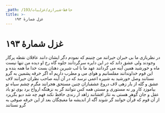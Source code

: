 ```yaml
---
_path: /حافظ-شیرازی/غزلیات/193
title: >-
    غزل شمارهٔ ۱۹۳
---
```

# غزل شمارهٔ ۱۹۳

در نظربازی ما بی خبران حیرانند
من چنینم که نمودم دگر ایشان دانند
عاقلان نقطه پرگار وجودند ولی
عشق داند که در این دایره سرگردانند
جلوه گاه رخ او دیده من تنها نیست
ماه و خورشید همین آینه می گردانند
عهد ما با لب شیرین دهنان بست خدا
ما همه بنده و این قوم خداوندانند
مفلسانیم و هوای می و مطرب داریم
آه اگر خرقه پشمین به گرو نستانند
وصل خورشید به شبپره اعمی نرسد
که در آن آینه صاحب نظران حیرانند
لاف عشق و گله از یار زهی لاف دروغ
عشقبازان چنین مستحق هجرانند
مگرم چشم سیاه تو بیاموزد کار
ور نه مستوری و مستی همه کس نتوانند
گر به نزهتگه ارواح برد بوی تو باد
عقل و جان گوهر هستی به نثار افشانند
زاهد ار رندی حافظ نکند فهم چه شد
دیو بگریزد از آن قوم که قرآن خوانند
گر شوند آگه از اندیشه ما مغبچگان
بعد از این خرقه صوفی به گرو نستانند
